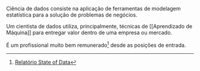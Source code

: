 Ciência de dados consiste na aplicação de ferramentas de modelagem estatística para a solução de problemas de negócios.

Um cientista de dados utiliza, principalmente, técnicas de [[Aprendizado de Máquina]] para entregar valor dentro de uma empresa ou mercado.

É um profissional muito bem remunerado[^1] desde as posições de entrada.

[^1]:  [Relatório State of Data](https://www.stateofdata.com.br/_files/ugd/e99c65_97b434ed9f1b40bdb3312fccc8cb8bd7.pdf)